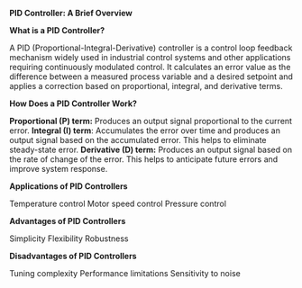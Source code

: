 **PID Controller: A Brief Overview**

**What is a PID Controller?**

A PID (Proportional-Integral-Derivative) controller is a control loop feedback mechanism widely used in industrial control systems and other applications requiring continuously modulated control. It calculates an error value as the difference between a measured process variable and a desired setpoint and applies a correction based on proportional, integral, and derivative terms.  

**How Does a PID Controller Work?**

**Proportional (P) term:** Produces an output signal proportional to the current error.
**Integral (I) term**: Accumulates the error over time and produces an output signal based on the accumulated error. This helps to eliminate steady-state error.
**Derivative (D) term:** Produces an output signal based on the rate of change of the error. This helps to anticipate future errors and improve system response.

**Applications of PID Controllers**

Temperature control
Motor speed control
Pressure control

**Advantages of PID Controllers**

Simplicity
Flexibility
Robustness

**Disadvantages of PID Controllers**

Tuning complexity
Performance limitations
Sensitivity to noise
